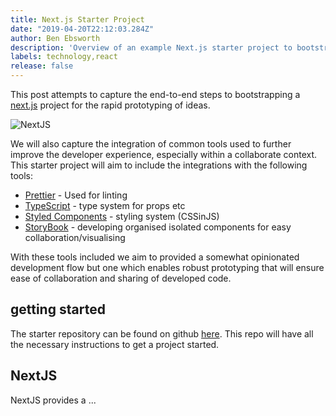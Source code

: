 ```yaml
---
title: Next.js Starter Project 
date: "2019-04-20T22:12:03.284Z"
author: Ben Ebsworth
description: 'Overview of an example Next.js starter project to bootstrap front-end development'
labels: technology,react
release: false
---
```

This post attempts to capture the end-to-end steps to bootstrapping a [next.js](https://nextjs.org/) project for the rapid prototyping of ideas.

![NextJS](/nextjs.png)

We will also capture the integration of common tools used to further improve the developer experience, especially within a collaborate context. This starter project will aim to include the integrations with the following tools:

* [Prettier](https://prettier.io/) - Used for linting
* [TypeScript](https://www.typescriptlang.org/) - type system for props etc
* [Styled Components](https://www.styled-components.com/) - styling system (CSSinJS)
* [StoryBook](https://storybook.js.org/) - developing organised isolated components for easy collaboration/visualising

With these tools included we aim to provided a somewhat opinionated development flow but one which enables robust prototyping that will ensure ease of collaboration and sharing of developed code.

## getting started

The starter repository can be found on github [here](https://github.com/castlemilk/next-starter). This repo will have all the necessary instructions to get a project started.

## NextJS

NextJS provides a ...